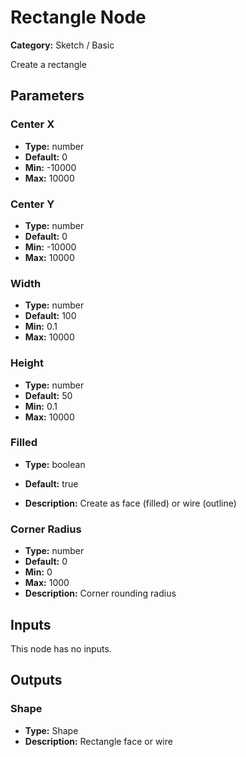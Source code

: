 
# Rectangle Node

**Category:** Sketch / Basic

Create a rectangle

## Parameters


### Center X
- **Type:** number
- **Default:** 0
- **Min:** -10000
- **Max:** 10000



### Center Y
- **Type:** number
- **Default:** 0
- **Min:** -10000
- **Max:** 10000



### Width
- **Type:** number
- **Default:** 100
- **Min:** 0.1
- **Max:** 10000



### Height
- **Type:** number
- **Default:** 50
- **Min:** 0.1
- **Max:** 10000



### Filled
- **Type:** boolean
- **Default:** true


- **Description:** Create as face (filled) or wire (outline)


### Corner Radius
- **Type:** number
- **Default:** 0
- **Min:** 0
- **Max:** 1000
- **Description:** Corner rounding radius


## Inputs

This node has no inputs.

## Outputs


### Shape
- **Type:** Shape
- **Description:** Rectangle face or wire



